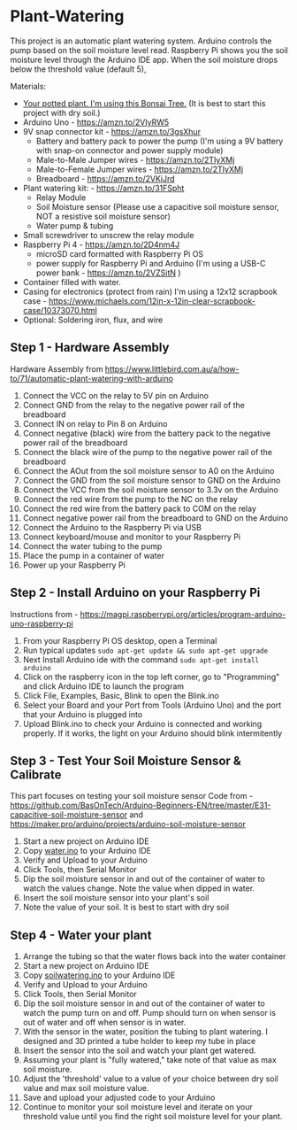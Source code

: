 # Plant-Watering

This project is an automatic plant watering system. Arduino controls the pump based on the soil moisture level read. Raspberry Pi shows you the soil moisture level through the Arduino IDE app. When the soil moisture drops below the threshold value (default 5), 

Materials:
- <a href="https://amzn.to/2BAau65">Your potted plant. I'm using this Bonsai Tree.</a> (It is best to start this project with dry soil.)
- Arduino Uno - https://amzn.to/2VIyRW5
- 9V snap connector kit - https://amzn.to/3gsXhur
  - Battery and battery pack to power the pump (I'm using a 9V battery with snap-on connector and power supply module)
  - Male-to-Male Jumper wires - https://amzn.to/2TIyXMj
  - Male-to-Female Jumper wires - https://amzn.to/2TIyXMj
  - Breadboard - https://amzn.to/2VKjJrd
- Plant watering kit: - https://amzn.to/31FSpht
  - Relay Module
  - Soil Moisture sensor (Please use a capacitive soil moisture sensor, NOT a resistive soil moisture sensor)
  - Water pump & tubing
- Small screwdriver to unscrew the relay module
- Raspberry Pi 4 - https://amzn.to/2D4nm4J
  - microSD card formatted with Raspberry Pi OS
  - power supply for Raspberry Pi and Arduino (I'm using a USB-C power bank - https://amzn.to/2VZSitN )
- Container filled with water.
- Casing for electronics (protect from rain) I'm using a 12x12 scrapbook case - https://www.michaels.com/12in-x-12in-clear-scrapbook-case/10373070.html
- Optional: Soldering iron, flux, and wire

## Step 1 - Hardware Assembly
Hardware Assembly from https://www.littlebird.com.au/a/how-to/71/automatic-plant-watering-with-arduino
1. Connect the VCC on the relay to 5V pin on Arduino
2. Connect GND from the relay to the negative power rail of the breadboard
3. Connect IN on relay to Pin 8 on Arduino
4. Connect negative (black) wire from the battery pack to the negative power rail of the breadboard
5. Connect the black wire of the pump to the negative power rail of the breadboard
6. Connect the AOut from the soil moisture sensor to A0 on the Arduino
7. Connect the GND from the soil moisture sensor to GND on the Arduino
8. Connect the VCC from the soil moisture sensor to 3.3v on the Arduino
9. Connect the red wire from the pump to the NC on the relay
10. Connect the red wire from the battery pack to COM on the relay
11. Connect negative power rail from the breadboard to GND on the Arduino
12. Connect the Arduino to the Raspberry Pi via USB
13. Connect keyboard/mouse and monitor to your Raspberry Pi
14. Connect the water tubing to the pump
15. Place the pump in a container of water
16. Power up your Raspberry Pi

## Step 2 - Install Arduino on your Raspberry Pi
Instructions from - https://magpi.raspberrypi.org/articles/program-arduino-uno-raspberry-pi
1. From your Raspberry Pi OS desktop, open a Terminal
2. Run typical updates ```sudo apt-get update && sudo apt-get upgrade```
3. Next Install Arduino ide with the command ```sudo apt-get install arduino```
4. Click on the raspberry icon in the top left corner, go to "Programming" and click Arduino IDE to launch the program
5. Click File, Examples, Basic, Blink to open the Blink.ino
6. Select your Board and your Port from Tools (Arduino Uno) and the port that your Arduino is plugged into
7. Upload Blink.ino to check your Arduino is connected and working properly. If it works, the light on your Arduino should blink intermitently

## Step 3 - Test Your Soil Moisture Sensor & Calibrate
This part focuses on testing your soil moisture sensor
Code from - https://github.com/BasOnTech/Arduino-Beginners-EN/tree/master/E31-capacitive-soil-moisture-sensor and https://maker.pro/arduino/projects/arduino-soil-moisture-sensor
1. Start a new project on Arduino IDE
2. Copy <a href="https://github.com/carolinedunn/Plant-Watering/blob/master/water.ino">water.ino</a> to your Arduino IDE
3. Verify and Upload to your Arduino
4. Click Tools, then Serial Monitor
5. Dip the soil moisture sensor in and out of the container of water to watch the values change. Note the value when dipped in water.
6. Insert the soil moisture sensor into your plant's soil
7. Note the value of your soil. It is best to start with dry soil

## Step 4 - Water your plant
1. Arrange the tubing so that the water flows back into the water container
2. Start a new project on Arduino IDE
3. Copy <a href="https://github.com/carolinedunn/Plant-Watering/blob/master/soilwatering.ino">soilwatering.ino</a> to your Arduino IDE
4. Verify and Upload to your Arduino
5. Click Tools, then Serial Monitor
6. Dip the soil moisture sensor in and out of the container of water to watch the pump turn on and off. Pump should turn on when sensor is out of water and off when sensor is in water.
7. With the sensor in the water, position the tubing to plant watering. I designed and 3D printed a tube holder to keep my tube in place
8. Insert the sensor into the soil and watch your plant get watered.
9. Assuming your plant is "fully watered," take note of that value as max soil moisture.
9. Adjust the 'threshold' value to a value of your choice between dry soil value and max soil moisture value.
10. Save and upload your adjusted code to your Arduino
11. Continue to monitor your soil moisture level and iterate on your threshold value until you find the right soil moisture level for your plant.

